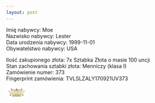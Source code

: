 ```yaml
---
layout: post
---
```


Imię nabywcy: Moe  
Nazwisko nabywcy: Lester  
Data urodzenia nabywcy: 1999-11-01  
Obywatelstwo nabywcy: USA  

Ilość zakupionego złota: 7x Sztabka Złota o masie 100 uncji  
Stan zachowania sztabki złota: Menniczy (klasa I)  
Zamówienie numer: 373  
Fingerprint zamówienia: TVLSLZALY170921UV373

![pic](/media/pic.png)